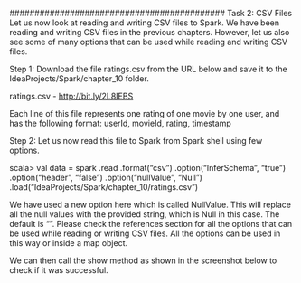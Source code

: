 


###########################################
Task 2: CSV Files
Let us now look at reading and writing CSV files to Spark. We have been reading and writing CSV files in the previous chapters. However, let us also see some of many options that can be used while reading and writing CSV files.

Step 1: Download the file ratings.csv from the URL below and save it to the IdeaProjects/Spark/chapter_10 folder.

ratings.csv - http://bit.ly/2L8IEBS

Each line of this file represents one rating of one movie by one user, and has the following format: userId, movieId, rating, timestamp

Step 2: Let us now read this file to Spark from Spark shell using few options.

scala> val data = spark
.read
.format(“csv”)
.option(“InferSchema”, “true”)
.option(“header”, “false”)
.option(“nullValue”, “Null”)
.load(“IdeaProjects/Spark/chapter_10/ratings.csv”)

We have used a new option here which is called NullValue. This will replace all the null values with the provided string, which is Null in this case. The default is “”. Please check the references section for all the options that can be used while reading or writing CSV files. All the options can be used in this way or inside a map object.

We can then call the show method as shown in the screenshot below to check if it was successful.
 